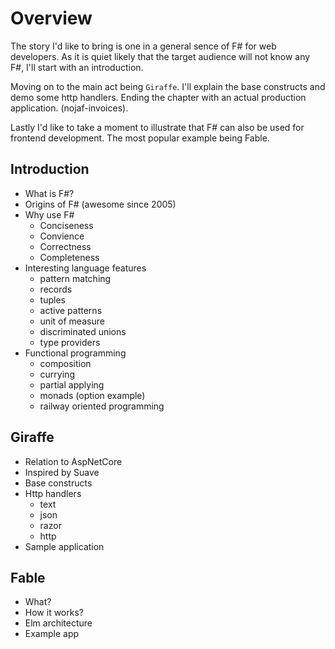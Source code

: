 # Overview

The story I'd like to bring is one in a general sence of F# for web developers.
As it is quiet likely that the target audience will not know any F#, I'll start with an introduction.

Moving on to the main act being `Giraffe`. I'll explain the base constructs and demo some http handlers.
Ending the chapter with an actual production application. (nojaf-invoices).

Lastly I'd like to take a moment to illustrate that F# can also be used for frontend development.
The most popular example being Fable.

## Introduction

- What is F#?
- Origins of F# (awesome since 2005)
- Why use F#
    - Conciseness
    - Convience
    - Correctness
    - Completeness
- Interesting language features
    - pattern matching
    - records
    - tuples
    - active patterns
    - unit of measure
    - discriminated unions
    - type providers
- Functional programming
    - composition
    - currying
    - partial applying
    - monads (option example)
    - railway oriented programming

## Giraffe

- Relation to AspNetCore
- Inspired by Suave
- Base constructs
- Http handlers
    - text
    - json
    - razor
    - http
- Sample application

## Fable

- What?
- How it works?
- Elm architecture
- Example app